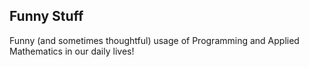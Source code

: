 ## Funny Stuff

 Funny (and sometimes thoughtful) usage of Programming and Applied Mathematics in our daily lives!
